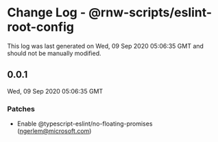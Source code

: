 # Change Log - @rnw-scripts/eslint-root-config

This log was last generated on Wed, 09 Sep 2020 05:06:35 GMT and should not be manually modified.

<!-- Start content -->

## 0.0.1

Wed, 09 Sep 2020 05:06:35 GMT

### Patches

- Enable @typescript-eslint/no-floating-promises (ngerlem@microsoft.com)
